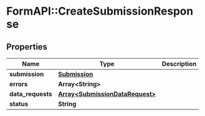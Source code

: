 # FormAPI::CreateSubmissionResponse

## Properties
Name | Type | Description | Notes
------------ | ------------- | ------------- | -------------
**submission** | [**Submission**](Submission.md) |  | [optional] 
**errors** | **Array&lt;String&gt;** |  | [optional] 
**data_requests** | [**Array&lt;SubmissionDataRequest&gt;**](SubmissionDataRequest.md) |  | [optional] 
**status** | **String** |  | [optional] 


